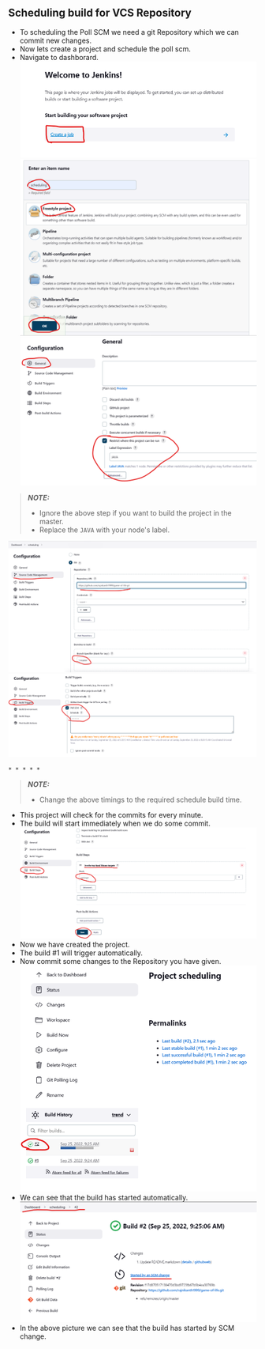 Scheduling build for VCS Repository
-----------------------------------
* To scheduling the Poll SCM we need a git Repository which we can commit new changes.
* Now lets create a project and schedule the poll scm.
* Navigate to dashborard.
![preview](./Images/Jenkins108.png)
![preview](./Images/Jenkins109.png)
![preview](./Images/Jenkins110.png)
> **_NOTE:_** 
> * Ignore the above step if you want to build the project in the master.
> * Replace the `JAVA` with your node's label.

![preview](./Images/Jenkins111.png)
![preview](./Images/Jenkins112.png)
```
* * * * *
```
> **_NOTE:_** 
> * Change the above timings to the required schedule build time.
* This project will check for the commits for every minute.
* The build will start immediately when we do some commit.
![preview](./Images/Jenkins113.png)
* Now we have created the project.
* The build #1 will trigger automatically.
* Now commit some changes to the Repository you have given.
![preview](./Images/Jenkins114.png)
* We can see that the build has started automatically.
![preview](./Images/Jenkins115.png)
* In the above picture we can see that the build has started by SCM change.